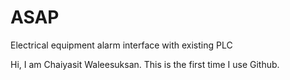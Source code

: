 # ASAP
Electrical equipment alarm interface with existing PLC

Hi, I am Chaiyasit Waleesuksan.
This is the first time I use Github.
